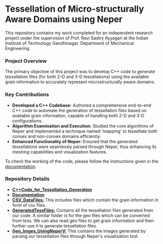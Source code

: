 # Tessellation of Micro-structurally Aware Domains using Neper

This repository contains my work completed for an independent research project under the supervision of Prof. Ravi Sastry Ayyagari at the Indian Institute of Technology Gandhinagar, Department of Mechanical Engineering.

### Project Overview
The primary objective of this project was to develop C++ code to generate tessellation files (for both 2-D and 3-D tessellations) using the available grain information to accurately represent microstructurally aware domains.

### Key Contributions
- **Developed a C++ Codebase:** Authored a comprehensive end-to-end C++ code to automate the generation of tessellation files based on available grain information, capable of handling both 2-D and 3-D configurations.
- **Algorithm Examination and Execution:** Studied the core algorithms of Neper and implemented a technique named 'mapping' to tessellate both convex and non-convex domains efficiently.
- **Enhanced Functionality of Neper:** Ensured that the generated tessellations were seamlessly parsed through Neper, thus enhancing its meshing capabilities and visualization features.


To check the working of the code, please follow the instructions given in the [documentation](https://github.com/someshps/Tessellations/blob/main/Documentation_sub.pdf). 

### Repository Details
- **[C++Code_for_Tessellation_Generation]((https://github.com/someshps/Tessellations/tree/main/Codes))**
- **[Documentation](https://github.com/someshps/Tessellations/blob/main/Documentation_sub.pdf)**
- **[CSV_DataFiles:](https://github.com/someshps/Tessellations/tree/main/CSV_DataFiles)** This includes files which contain the grain information in form of csv files. 
- **[GeneratedTessFiles:](https://github.com/someshps/Tessellations/tree/main/GeneratedTessFiles)** Contains all the tessellation files generated from our code. A similar folder is for the geo files which can be converted from tess. We can also read geo files to get grain information and then further use it to generate tessellation files. 
- **[Gen_Imges_UsingNeperV:](https://github.com/someshps/Tessellations/tree/main/Gen_Imges_UsingNeperV)** This contains the images generated by parsing our tessellation files through Neper's visualisation tool. 

